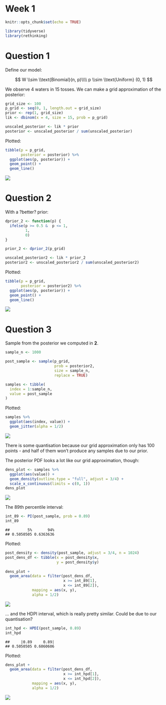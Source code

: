 Week 1
================

``` r
knitr::opts_chunk$set(echo = TRUE)

library(tidyverse)
library(rethinking)
```

# Question 1

Define our model:

$$
W \\sim \\text{Binomial}(n, p)\\\\
p \\sim \\text{Uniform} (0, 1)
$$

We observe 4 waters in 15 tosses. We can make a grid approximation of
the posterior:

``` r
grid_size <- 100
p_grid <- seq(0, 1, length.out = grid_size)
prior <- rep(1, grid_size)
lik <- dbinom(x = 4, size = 15, prob = p_grid)

unscaled_posterior <- lik * prior
posterior <- unscaled_posterior / sum(unscaled_posterior)
```

Plotted:

``` r
tibble(p = p_grid,
       posterior = posterior) %>%
  ggplot(aes(p, posterior)) +
  geom_point() +
  geom_line()
```

![](week01_files/figure-gfm/unnamed-chunk-2-1.png)<!-- -->

# Question 2

With a ?better? prior:

``` r
dprior_2 <- function(p) {
  ifelse(p >= 0.5 &  p <= 1,
         1,
         0)
}

prior_2 <- dprior_2(p_grid)

unscaled_posterior2 <- lik * prior_2
posterior2 <- unscaled_posterior2 / sum(unscaled_posterior2)
```

Plotted:

``` r
tibble(p = p_grid,
       posterior = posterior2) %>%
  ggplot(aes(p, posterior)) +
  geom_point() +
  geom_line()
```

![](week01_files/figure-gfm/unnamed-chunk-4-1.png)<!-- -->

# Question 3

Sample from the posterior we computed in **2**.

``` r
sample_n <- 1000

post_sample <- sample(p_grid,
                      prob = posterior2,
                      size = sample_n,
                      replace = TRUE)

samples <- tibble(
  index = 1:sample_n,
  value = post_sample
)
```

Plotted:

``` r
samples %>%
  ggplot(aes(index, value)) +
  geom_jitter(alpha = 1/2)
```

![](week01_files/figure-gfm/unnamed-chunk-6-1.png)<!-- -->

There is some quantisation because our grid approximation only has 100
points - and half of them won’t produce any samples due to our prior.

The posterior PDF looks a lot like our grid approximation, though:

``` r
dens_plot <- samples %>%
  ggplot(aes(value)) +
  geom_density(outline.type = "full", adjust = 3/4) +
  scale_x_continuous(limits = c(0, 1))
dens_plot
```

![](week01_files/figure-gfm/unnamed-chunk-7-1.png)<!-- -->

The 89th percentile interval:

``` r
int_89 <- PI(post_sample, prob = 0.89)
int_89
```

    ##        5%       94% 
    ## 0.5050505 0.6363636

Plotted:

``` r
post_density <- density(post_sample, adjust = 3/4, n = 1024)
post_dens_df <- tibble(x = post_density$x,
                       y = post_density$y)
 
dens_plot +
  geom_area(data = filter(post_dens_df,
                          x >= int_89[1],
                          x <= int_89[2]),
            mapping = aes(x, y),
            alpha = 1/2)
```

![](week01_files/figure-gfm/unnamed-chunk-9-1.png)<!-- -->

… and the HDPI interval, which is really pretty similar. Could be due to
our quantisation?

``` r
int_hpd <- HPDI(post_sample, 0.89)
int_hpd
```

    ##     |0.89     0.89| 
    ## 0.5050505 0.6060606

Plotted:

``` r
dens_plot +
  geom_area(data = filter(post_dens_df,
                          x >= int_hpd[1],
                          x <= int_hpd[2]),
            mapping = aes(x, y),
            alpha = 1/2)
```

![](week01_files/figure-gfm/unnamed-chunk-11-1.png)<!-- -->

